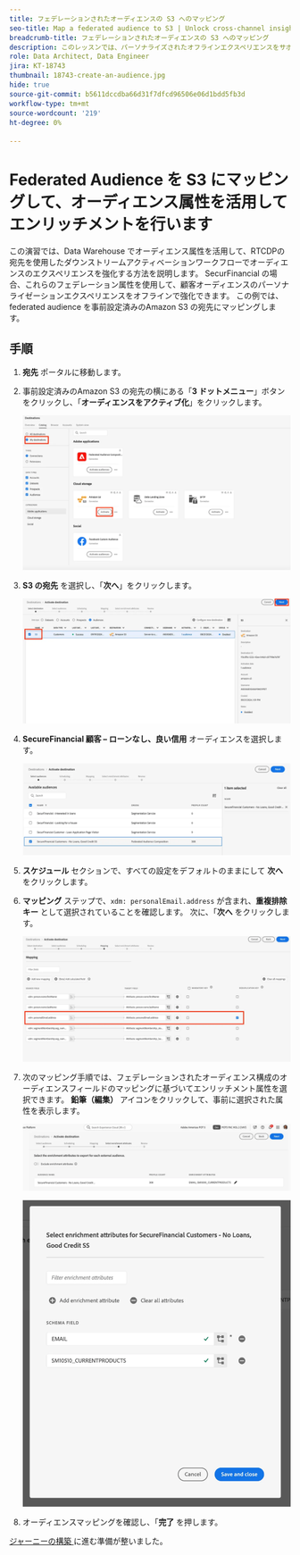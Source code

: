 ```yaml
---
title: フェデレーションされたオーディエンスの S3 へのマッピング
seo-title: Map a federated audience to S3 | Unlock cross-channel insights with Federated Audience Composition
breadcrumb-title: フェデレーションされたオーディエンスの S3 へのマッピング
description: このレッスンでは、パーソナライズされたオフラインエクスペリエンスをサポートするために、フェデレーテッド オーディエンスをダウンストリーム Real-Time CDPの宛先にマッピングします。
role: Data Architect, Data Engineer
jira: KT-18743
thumbnail: 18743-create-an-audience.jpg
hide: true
source-git-commit: b5611dccdba66d31f7dfcd96506e06d1bdd5fb3d
workflow-type: tm+mt
source-wordcount: '219'
ht-degree: 0%

---
```



# Federated Audience を S3 にマッピングして、オーディエンス属性を活用してエンリッチメントを行います

この演習では、Data Warehouse でオーディエンス属性を活用して、RTCDPの宛先を使用したダウンストリームアクティベーションワークフローでオーディエンスのエクスペリエンスを強化する方法を説明します。 SecurFinancial の場合、これらのフェデレーション属性を使用して、顧客オーディエンスのパーソナライゼーションエクスペリエンスをオフラインで強化できます。 この例では、federated audience を事前設定済みのAmazon S3 の宛先にマッピングします。

## 手順

1. **宛先** ポータルに移動します。

2. 事前設定済みのAmazon S3 の宛先の横にある「**3 ドットメニュー**」ボタンをクリックし、「**オーディエンスをアクティブ化**」をクリックします。

   ![activate-audiences](assets/activate-audiences.png)

3. **S3 の宛先** を選択し、「**次へ**」をクリックします。

   ![select-s3-destination](assets/select-s3-destination.png)

4. **SecureFinancial 顧客 – ローンなし、良い信用** オーディエンスを選択します。

   ![select-s3-audience](assets/select-s3-audience.png)

5. **スケジュール** セクションで、すべての設定をデフォルトのままにして **次へ** をクリックします。

6. **マッピング** ステップで、`xdm: personalEmail.address` が含まれ、**重複排除キー** として選択されていることを確認します。 次に、「**次へ** をクリックします。

   ![ 重複排除キー ](assets/deduplication-key.png)

7. 次のマッピング手順では、フェデレーションされたオーディエンス構成のオーディエンスフィールドのマッピングに基づいてエンリッチメント属性を選択できます。 **鉛筆（編集）** アイコンをクリックして、事前に選択された属性を表示します。

   ![edit-attributes](assets/edit-attributes.png)

   ![final-attributes](assets/final-attribution.png)

8. オーディエンスマッピングを確認し、「**完了** を押します。

[ ジャーニーの構築 ](build-journey-federated-audience.md) に進む準備が整いました。
